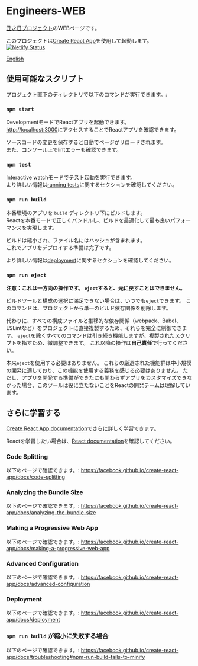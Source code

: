 # Engineers-WEB
[丑之日プロジェクト](https://ushinohi.com)のWEBページです。  

このプロジェクトは[Create React App](https://github.com/facebook/create-react-app)を使用して起動します。  
[![Netlify Status](https://api.netlify.com/api/v1/badges/2cbdf965-c088-4aea-ae42-1bf5dc52f282/deploy-status)](https://app.netlify.com/sites/goofy-kepler-e1a30e/deploys)

[English](README_en.md)

## 使用可能なスクリプト

プロジェクト直下のディレクトリで以下のコマンドが実行できます。:

### `npm start`

DevelopmentモードでReactアプリを起動できます。<br />
[http://localhost:3000](http://localhost:3000)にアクセスすることでReactアプリを確認できます。

ソースコードの変更を保存すると自動でページがリロードされます。<br />
また、コンソール上でlintエラーも確認できます。

### `npm test`

Interactive watchモードでテスト起動を実行できます。<br />
より詳しい情報は[running tests](https://facebook.github.io/create-react-app/docs/running-tests)に関するセクションを確認してください。

### `npm run build`

本番環境のアプリを `build` ディレクトリ下にビルドします。  
Reactを本番モードで正しくバンドルし、ビルドを最適化して最も良いパフォーマンスを実現します。

ビルドは縮小され、ファイル名にはハッシュが含まれます。  
これでアプリをデプロイする準備は完了です。  

より詳しい情報は[deployment](https://facebook.github.io/create-react-app/docs/deployment)に関するセクションを確認してください。

### `npm run eject`

**注意：これは一方向の操作です。 `eject`すると、元に戻すことはできません。**

ビルドツールと構成の選択に満足できない場合は、いつでも`eject`できます。 このコマンドは、プロジェクトから単一のビルド依存関係を削除します。

代わりに、すべての構成ファイルと推移的な依存関係（webpack、Babel、ESLintなど）をプロジェクトに直接複製するため、それらを完全に制御できます。 `eject`を除くすべてのコマンドは引き続き機能しますが、複製されたスクリプトを指すため、微調整できます。 これ以降の操作は**自己責任**で行ってください。

本来`eject`を使用する必要はありません。 これらの厳選された機能群は中小規模の開発に適しており、この機能を使用する義務を感じる必要はありません。 ただし、アプリを開発する準備ができたにも関わらずアプリをカスタマイズできなかった場合、このツールは役に立たないことをReactの開発チームは理解しています。

## さらに学習する

[Create React App documentation](https://facebook.github.io/create-react-app/docs/getting-started)でさらに詳しく学習できます。

Reactを学習したい場合は、[React documentation](https://reactjs.org/)を確認してください。

### Code Splitting

以下のページで確認できます。: https://facebook.github.io/create-react-app/docs/code-splitting

### Analyzing the Bundle Size

以下のページで確認できます。: https://facebook.github.io/create-react-app/docs/analyzing-the-bundle-size

### Making a Progressive Web App

以下のページで確認できます。: https://facebook.github.io/create-react-app/docs/making-a-progressive-web-app

### Advanced Configuration

以下のページで確認できます。: https://facebook.github.io/create-react-app/docs/advanced-configuration

### Deployment

以下のページで確認できます。: https://facebook.github.io/create-react-app/docs/deployment

### `npm run build` が縮小に失敗する場合

以下のページで確認できます。: https://facebook.github.io/create-react-app/docs/troubleshooting#npm-run-build-fails-to-minify
